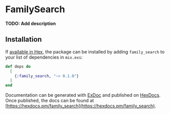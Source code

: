 # FamilySearch

**TODO: Add description**

## Installation

If [available in Hex](https://hex.pm/docs/publish), the package can be installed
by adding `family_search` to your list of dependencies in `mix.exs`:

```elixir
def deps do
  [
    {:family_search, "~> 0.1.0"}
  ]
end
```

Documentation can be generated with [ExDoc](https://github.com/elixir-lang/ex_doc)
and published on [HexDocs](https://hexdocs.pm). Once published, the docs can
be found at [https://hexdocs.pm/family_search](https://hexdocs.pm/family_search).

